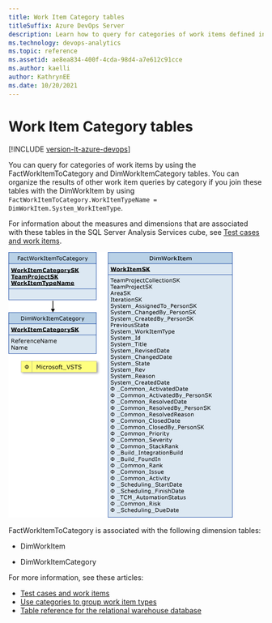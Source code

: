 ```yaml
---
title: Work Item Category tables
titleSuffix: Azure DevOps Server
description: Learn how to query for categories of work items defined in Azure DevOps Server.
ms.technology: devops-analytics
ms.topic: reference
ms.assetid: ae8ea834-400f-4cda-98d4-a7e612c91cce
ms.author: kaelli
author: KathrynEE
ms.date: 10/20/2021
---
```


# Work Item Category tables

[!INCLUDE [version-lt-azure-devops](../../includes/version-lt-azure-devops.md)]

You can query for categories of work items by using the FactWorkItemToCategory and DimWorkItemCategory tables. You can organize the results of other work item queries by category if you join these tables with the DimWorkItem by using `FactWorkItemToCategory.WorkItemTypeName = DimWorkItem.System_WorkItemType`.  
  
For information about the measures and dimensions that are associated with these tables in the SQL Server Analysis Services cube, see [Test cases and work items](perspective-test-analyze-report-work.md).  
  
![Fact Tables for Work Item Category](media/teamproj_factworkitemcategory.png "TeamProj_FactWorkItemCategory")  
  
FactWorkItemToCategory is associated with the following dimension tables:  
  
- DimWorkItem  
  
- DimWorkItemCategory  
  
For more information, see these articles:
-  [Test cases and work items](perspective-test-analyze-report-work.md)   
-  [Use categories to group work item types](../../reference/xml/use-categories-to-group-work-item-types.md)   
-  [Table reference for the relational warehouse database](table-reference-relational-warehouse-database.md)